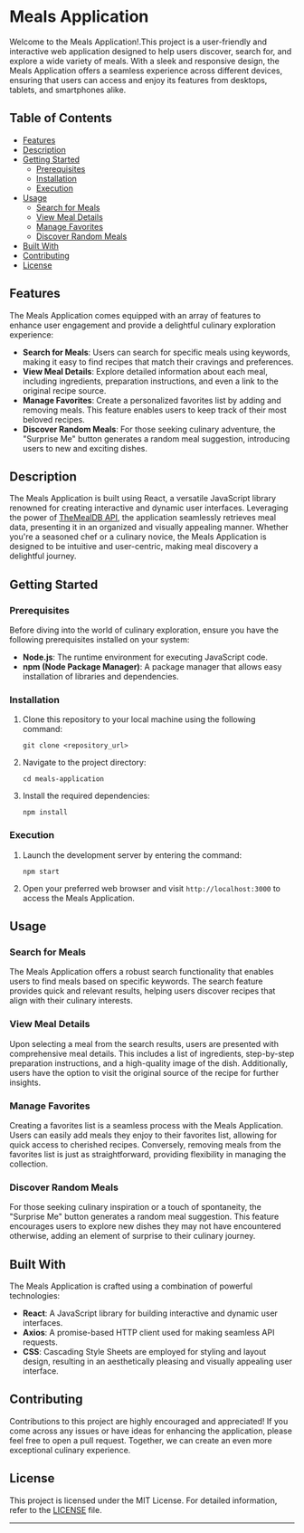 # Meals Application

Welcome to the Meals Application!.This project is a user-friendly and interactive web application designed to help users discover, search for, and explore a wide variety of meals. With a sleek and responsive design, the Meals Application offers a seamless experience across different devices, ensuring that users can access and enjoy its features from desktops, tablets, and smartphones alike.

## Table of Contents

- [Features](#features)
- [Description](#description)
- [Getting Started](#getting-started)
  - [Prerequisites](#prerequisites)
  - [Installation](#installation)
  - [Execution](#execution)
- [Usage](#usage)
  - [Search for Meals](#search-for-meals)
  - [View Meal Details](#view-meal-details)
  - [Manage Favorites](#manage-favorites)
  - [Discover Random Meals](#discover-random-meals)
- [Built With](#built-with)
- [Contributing](#contributing)
- [License](#license)

## Features

The Meals Application comes equipped with an array of features to enhance user engagement and provide a delightful culinary exploration experience:

- **Search for Meals**: Users can search for specific meals using keywords, making it easy to find recipes that match their cravings and preferences.
- **View Meal Details**: Explore detailed information about each meal, including ingredients, preparation instructions, and even a link to the original recipe source.
- **Manage Favorites**: Create a personalized favorites list by adding and removing meals. This feature enables users to keep track of their most beloved recipes.
- **Discover Random Meals**: For those seeking culinary adventure, the "Surprise Me" button generates a random meal suggestion, introducing users to new and exciting dishes.

## Description

The Meals Application is built using React, a versatile JavaScript library renowned for creating interactive and dynamic user interfaces. Leveraging the power of [TheMealDB API](https://www.themealdb.com/api.php), the application seamlessly retrieves meal data, presenting it in an organized and visually appealing manner. Whether you're a seasoned chef or a culinary novice, the Meals Application is designed to be intuitive and user-centric, making meal discovery a delightful journey.

## Getting Started

### Prerequisites

Before diving into the world of culinary exploration, ensure you have the following prerequisites installed on your system:

- **Node.js**: The runtime environment for executing JavaScript code.
- **npm (Node Package Manager)**: A package manager that allows easy installation of libraries and dependencies.

### Installation

1. Clone this repository to your local machine using the following command:

   ```
   git clone <repository_url>
   ```

2. Navigate to the project directory:

   ```
   cd meals-application
   ```

3. Install the required dependencies:

   ```
   npm install
   ```

### Execution

1. Launch the development server by entering the command:

   ```
   npm start
   ```

2. Open your preferred web browser and visit `http://localhost:3000` to access the Meals Application.

## Usage

### Search for Meals

The Meals Application offers a robust search functionality that enables users to find meals based on specific keywords. The search feature provides quick and relevant results, helping users discover recipes that align with their culinary interests.

### View Meal Details

Upon selecting a meal from the search results, users are presented with comprehensive meal details. This includes a list of ingredients, step-by-step preparation instructions, and a high-quality image of the dish. Additionally, users have the option to visit the original source of the recipe for further insights.

### Manage Favorites

Creating a favorites list is a seamless process with the Meals Application. Users can easily add meals they enjoy to their favorites list, allowing for quick access to cherished recipes. Conversely, removing meals from the favorites list is just as straightforward, providing flexibility in managing the collection.

### Discover Random Meals

For those seeking culinary inspiration or a touch of spontaneity, the "Surprise Me" button generates a random meal suggestion. This feature encourages users to explore new dishes they may not have encountered otherwise, adding an element of surprise to their culinary journey.

## Built With

The Meals Application is crafted using a combination of powerful technologies:

- **React**: A JavaScript library for building interactive and dynamic user interfaces.
- **Axios**: A promise-based HTTP client used for making seamless API requests.
- **CSS**: Cascading Style Sheets are employed for styling and layout design, resulting in an aesthetically pleasing and visually appealing user interface.

## Contributing

Contributions to this project are highly encouraged and appreciated! If you come across any issues or have ideas for enhancing the application, please feel free to open a pull request. Together, we can create an even more exceptional culinary experience.

## License

This project is licensed under the MIT License. For detailed information, refer to the [LICENSE](LICENSE) file.

---
